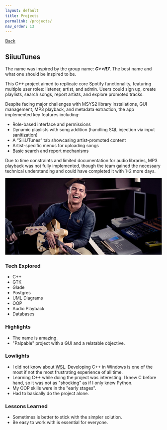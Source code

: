 ```yaml
---
layout: default
title: Projects
permalink: /projects/
nav_order: 13
---
```


[Back](/projects/)

## SiiuuTunes

The name was inspired by the group name: **_C++R7_**. The best name and what one should be inspired to be.

This C++ project aimed to replicate core Spotify functionality, featuring multiple user roles: listener, artist, and admin. Users could sign up, create playlists, search songs, report artists, and explore promoted tracks.

Despite facing major challenges with MSYS2 library installations, GUI management, MP3 playback, and metadata extraction, the app implemented key features including:

- Role-based interface and permissions
- Dynamic playlists with song addition (handling SQL injection via input sanitization)
- A “SiiiUTunes” tab showcasing artist-promoted content
- Artist-specific menus for uploading songs
- Basic search and report mechanisms

Due to time constraints and limited documentation for audio libraries, MP3 playback was not fully implemented, though the team gained the necessary technical understanding and could have completed it with 1–2 more days.

![ronny](/images/projects/siuuuutunes/cris_guitarra.jpg)

### Tech Explored

- C++
- GTK
- Glade
- Postgres
- UML Diagrams
- OOP
- Audio Playback
- Databases

### Highlights

- The name is amazing.
- "Palpable" project with a GUI and a relatable objective.

### Lowlights

- I did not know about [WSL](https://en.wikipedia.org/wiki/Windows_Subsystem_for_Linux). Developing C++ in Windows is one of the most if not the most frustrating experience of all time.
- Learning C++ while doing the project was interesting. I knew C before hand, so it was not as "shocking" as if I only knew Python.
- My OOP skills were in the "early stages".
- Had to basically do the project alone.

### Lessons Learned

- Sometimes is better to stick with the simpler solution.
- Be easy to work with is essential for everyone.
